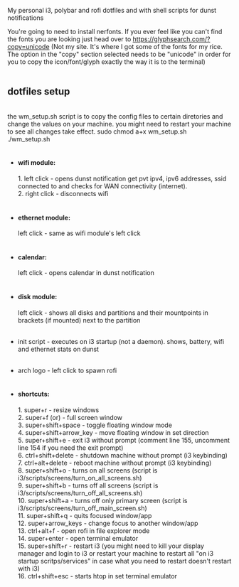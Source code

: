 My personal i3, polybar and rofi dotfiles and with shell scripts for dunst notifications

You're going to need to install nerfonts.
If you ever feel like you can't find the fonts you are looking just head over to https://glyphsearch.com/?copy=unicode (Not my site. It's where I got some of the fonts for my rice. The option in the "copy" section selected needs to be "unicode" in order for you to copy the icon/font/glyph exactly the way it is to the terminal)<br><br>

<h2>dotfiles setup</h2><br>
the wm_setup.sh script is to copy the config files to certain diretories and change the values on your machine. you might need to restart your machine to see all changes take effect.
sudo chmod a+x wm_setup.sh<br>
./wm_setup.sh<br><br>

- <h4>wifi module:</h4>
	1. left click - opens dunst notification get pvt ipv4, ipv6 addresses, ssid connected to and checks for WAN connectivity (internet).<br>
	2. right click - disconnects wifi<br><br>

- <h4>ethernet module:</h4>
	left click - same as wifi module's left click<br><br>

- <h4>calendar:</h4>
	left click - opens calendar in dunst notification<br><br>

- <h4>disk module:</h4>left click - shows all disks and partitions and their mountpoints in brackets (if mounted) next to the partition<br><br>

- init script - executes on i3 startup (not a daemon). shows, battery, wifi and ethernet stats on dunst<br><br>

- arch logo - left click to spawn rofi<br><br>

- <h4>shortcuts:</h4>
	1. super+r - resize windows<br>
	2. super+f (or) <F11> - full screen window<br>
	3. super+shift+space - toggle floating window mode<br>
	4. super+shift+arrow_key - move floating window in set direction<br>
	5. super+shift+e - exit i3 without prompt (comment line 155, uncomment line 154 if you need the exit prompt)<br>
	6. ctrl+shift+delete - shutdown machine without prompt (i3 keybinding)<br>
	7. ctrl+alt+delete - reboot machine without prompt (i3 keybinding)<br>
	8. super+shift+o - turns on all screens (script is i3/scripts/screens/turn_on_all_screens.sh)<br>
	9. super+shift+b - turns off all screens (script is i3/scripts/screens/turn_off_all_screens.sh)<br>
	10. super+shift+a - turns off only primary screen (script is i3/scripts/screens/turn_off_main_screen.sh)<br>
	11. super+shift+q - quits focused window/app<br>
	12. super+arrow_keys - change focus to another window/app<br>
	13. ctrl+alt+f - open rofi in file explorer mode<br>
	14. super+enter - open terminal emulator<br>
	15. super+shift+r - restart i3 (you might need to kill your display manager and login to i3 or restart your machine to restart all "on i3 startup scritps/services" in case what you need to restart doesn't restart with i3)<br>
	16. ctrl+shift+esc - starts htop in set terminal emulator<br>
	
